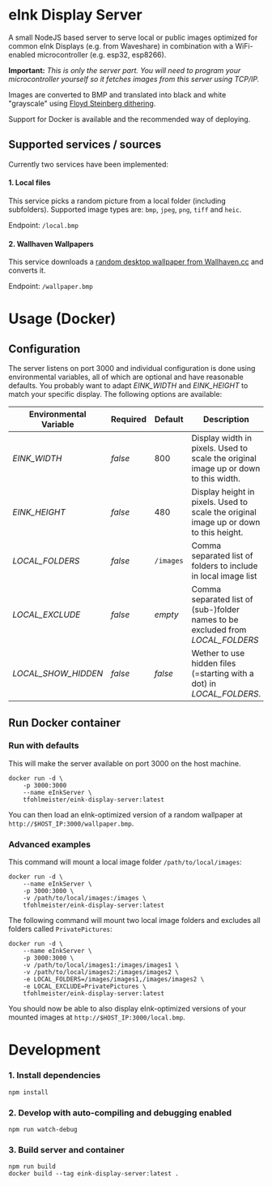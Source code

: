 # eInk Display Server

A small NodeJS based server to serve local or public images optimized for common eInk Displays (e.g. from Waveshare) in combination with a WiFi-enabled microcontroller (e.g. esp32, esp8266).

**Important:** *This is only the server part. You will need to program your microcontroller yourself so it fetches images from this server using TCP/IP.*


Images are converted to BMP and translated into black and white "grayscale" using [Floyd Steinberg dithering](https://en.wikipedia.org/wiki/Floyd%E2%80%93Steinberg_dithering).

Support for Docker is available and the recommended way of deploying.

## Supported services / sources
Currently two services have been implemented:

#### 1. Local files
This service picks a random picture from a local folder (including subfolders). Supported image types are: `bmp`, `jpeg`, `png`, `tiff` and `heic`.

Endpoint: `/local.bmp`

#### 2. Wallhaven Wallpapers
This service downloads a [random desktop wallpaper from Wallhaven.cc](https://wallhaven.cc/random) and converts it.

Endpoint: `/wallpaper.bmp`


# Usage (Docker)

## Configuration

The server listens on port 3000 and individual configuration is done using environmental variables, all of which are optional and have reasonable defaults. You probably want to adapt *EINK_WIDTH* and *EINK_HEIGHT* to match your specific display. The following options are available:

| Environmental Variable    | Required  | Default   | Description   |
| ---                       | ---       | ---       | ---           |
| *EINK_WIDTH* | *false* | 800 | Display width in pixels. Used to scale the original image up or down to this width. |
| *EINK_HEIGHT* | *false* | 480 | Display height in pixels. Used to scale the original image up or down to this height. |
| *LOCAL_FOLDERS* | *false* | `/images` | Comma separated list of folders to include in local image list |
| *LOCAL_EXCLUDE* | *false* | *empty* | Comma separated list of (sub-)folder names to be excluded from *LOCAL_FOLDERS* |
| *LOCAL_SHOW_HIDDEN* | *false* | *false* | Wether to use hidden files (=starting with a dot) in *LOCAL_FOLDERS*. |

## Run Docker container

### Run with defaults
This will make the server available on port 3000 on the host machine.

    docker run -d \
        -p 3000:3000
        --name eInkServer \
        tfohlmeister/eink-display-server:latest

You can then load an eInk-optimized version of a random wallpaper at `http://$HOST_IP:3000/wallpaper.bmp`.

### Advanced examples
This command will mount a local image folder `/path/to/local/images`:

    docker run -d \
        --name eInkServer \
        -p 3000:3000 \  
        -v /path/to/local/images:/images \
        tfohlmeister/eink-display-server:latest

The following command will mount two local image folders and excludes all folders called `PrivatePictures`:

    docker run -d \
        --name eInkServer \
        -p 3000:3000 \
        -v /path/to/local/images1:/images/images1 \
        -v /path/to/local/images2:/images/images2 \
        -e LOCAL_FOLDERS=/images/images1,/images/images2 \
        -e LOCAL_EXCLUDE=PrivatePictures \
        tfohlmeister/eink-display-server:latest

You should now be able to also display eInk-optimized versions of your mounted images at `http://$HOST_IP:3000/local.bmp`.

# Development


### 1. Install dependencies

    npm install

### 2. Develop with auto-compiling and debugging enabled

    npm run watch-debug

### 3. Build server and container

    npm run build
    docker build --tag eink-display-server:latest .